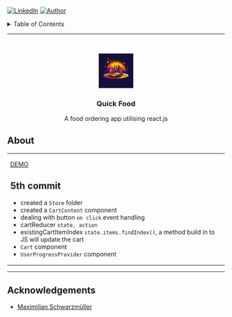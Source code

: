 <!-- [![Issues][issues-shield]][issues-url] -->
[![LinkedIn][linkedin-shield]][linkedin-url]
[![Author][author-shield]][author-url]


<details>
<summary>Table of Contents</summary>
* [About](#about)
* [Acknowledgements](#acknowledgements)
</details>

---

<!-- PROJECT LOGO -->
<br />

<p align="center">
  <a href="https://fion21.github.io/quick-food">
    <img src="src/assets/logo.jpg" alt="Food icons" width="80" height="80">
  </a>

  <h3 align="center">Quick Food</h3>

  <p align="center">
    A food ordering app utilising react.js
    <br />

<!-- ABOUT THE PROJECT -->
## About

<table>
<tr>
<td>

[DEMO](https://moonlit-marigold-e36de1.netlify.app)


## 5th commit

- created a `Store` folder
- created a `CartContent` component
- dealing with button `on click` event handling
- cartReducer `state, action`
- existingCartItemIndex `state.items.findIndex()`, a method build in to JS will update the cart
- `Cart` component
- `UserProgressProvider` component


</td>
</tr>
</table>

---

## Acknowledgements

* [Maximilian Schwarzmüller](https://www.udemy.com/user/maximilian-schwarzmuller/)

[linkedin-shield]: https://img.shields.io/badge/-LinkedIn-black.svg?style=for-the-badge&logo=linkedin&colorB=555
[linkedin-url]: https://linkedin.com/in/fiolalewis
[author-shield]: https://shields.io/badge/Made_with_%E2%9D%A4_by-fion21-F4A92F?style=for-the-badge
[author-url]: https://github.com/fion21
